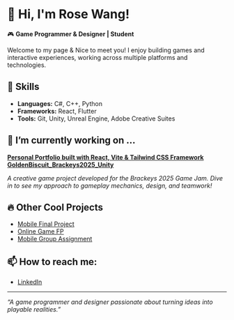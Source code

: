 <!--
**Roseburgendy/Roseburgendy** is a ✨ _special_ ✨ repository because its `README.md` (this file) appears on your GitHub profile.

Here are some ideas to get you started:

- 🔭 I’m currently working on ...
- 🌱 I’m currently learning ...
- 👯 I’m looking to collaborate on ...
- 🤔 I’m looking for help with ...
- 💬 Ask me about ...
- 📫 How to reach me: ...
- 😄 Pronouns: ...
- ⚡ Fun fact: ...
-->
# 👋 Hi, I'm Rose Wang!

🎮 **Game Programmer & Designer | Student**

Welcome to my page & Nice to meet you! I enjoy building games and interactive experiences, working across multiple platforms and technologies.

## 🚀 Skills
- **Languages:** C#, C++, Python
- **Frameworks:** React, Flutter
- **Tools:** Git, Unity, Unreal Engine, Adobe Creative Suites

##  🔭 I’m currently working on ...
[**Personal Portfolio built with React, Vite & Tailwind CSS Framework**](https://github.com/Roseburgendy/personal-portfolio)
[**GoldenBiscuit_Brackeys2025_Unity**](https://github.com/maomaonwn/GoldenBiscuit_Brackeys2025_Unity)  

_A creative game project developed for the Brackeys 2025 Game Jam. Dive in to see my approach to gameplay mechanics, design, and teamwork!_

## 🔥 Other Cool Projects
- [Mobile Final Project](https://github.com/Roseburgendy/mobile_finalProject)
- [Online Game FP](https://github.com/Roseburgendy/online_game_FP)
- [Mobile Group Assignment](https://github.com/Roseburgendy/Mobile_GroupAssignment)

## 📫 How to reach me:
- [LinkedIn](https://www.linkedin.com/in/ye-wang-b385aa314/)

---

_“A game programmer and designer passionate about turning ideas into playable realities.”_
